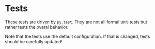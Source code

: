 # Tests

These tests are driven by `py.test`. They are not all formal unit-tests but rather tests the overal behavior.

Note that the tests use the default configuration. If that is changed, tests should be carefully updated!
